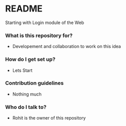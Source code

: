 # README #

Starting with Login module of the Web

### What is this repository for? ###

* Developement and collaboration to work on this idea

### How do I get set up? ###

* Lets Start

### Contribution guidelines ###

* Nothing much

### Who do I talk to? ###

* Rohit is the owner of this repository
